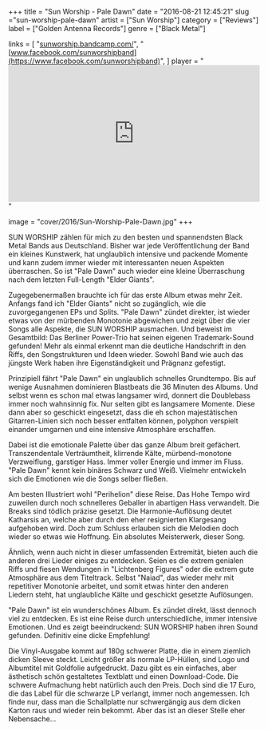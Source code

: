 +++
title = "Sun Worship - Pale Dawn"
date = "2016-08-21 12:45:21"
slug ="sun-worship-pale-dawn"
artist = ["Sun Worship"]
category = ["Reviews"]
label = ["Golden Antenna Records"]
genre = ["Black Metal"]

links = [
    "[sunworship.bandcamp.com/](https://sunworship.bandcamp.com/)",
    "[www.facebook.com/sunworshipband](https://www.facebook.com/sunworshipband)",
]
player = "<iframe style='border: 0; width: 100%; height: 274px;' src='https://bandcamp.com/EmbeddedPlayer/album=1581031493/size=large/bgcol=333333/linkcol=ffffff/artwork=none/transparent=true/' ></iframe>"

image = "cover/2016/Sun-Worship-Pale-Dawn.jpg"
+++

SUN WORSHIP zählen für mich zu den besten und spannendsten Black Metal Bands aus Deutschland. Bisher war jede Veröffentlichung der Band ein kleines Kunstwerk, hat unglaublich intensive und packende Momente und kann zudem immer wieder mit interessanten neuen Aspekten überraschen. So ist "Pale Dawn" auch wieder eine kleine Überraschung nach dem letzten Full-Length "Elder Giants".

Zugegebenermaßen brauchte ich für das erste Album etwas mehr Zeit. Anfangs fand ich "Elder Giants" nicht so zugänglich, wie die zuvorgegangenen EPs und Splits. "Pale Dawn" zündet direkter, ist wieder etwas von der mürbenden Monotonie abgewichen und zeigt über die vier Songs alle Aspekte, die SUN WORSHIP ausmachen. Und beweist im Gesamtbild: Das Berliner Power-Trio hat seinen eigenen Trademark-Sound gefunden! Mehr als einmal erkennt man die deutliche Handschrift in den Riffs, den Songstrukturen und Ideen wieder. Sowohl Band wie auch das jüngste Werk haben ihre Eigenständigkeit und Prägnanz gefestigt.

Prinzipiell fährt "Pale Dawn" ein unglaublich schnelles Grundtempo. Bis auf wenige Ausnahmen dominieren Blastbeats die 36 Minuten des Albums. Und selbst wenn es schon mal etwas langsamer wird, donnert die Doublebass immer noch wahnsinnig fix. Nur selten gibt es langsamere Momente. Diese dann aber so geschickt eingesetzt, dass die eh schon majestätischen Gitarren-Linien sich noch besser entfalten können, polyphon verspielt einander umgarnen und eine intensive Atmosphäre erschaffen.

Dabei ist die emotionale Palette über das ganze Album breit gefächert. Transzendentale Verträumtheit, klirrende Kälte, mürbend-monotone Verzweiflung, garstiger Hass. Immer voller Energie und immer im Fluss. "Pale Dawn" kennt kein binäres Schwarz und Weiß. Vielmehr entwickeln sich die Emotionen wie die Songs selber fließen.

Am besten Illustriert wohl "Perihelion" diese Reise. Das Hohe Tempo wird zuweilen durch noch schnelleres Geballer in abartigen Hass verwandelt. Die Breaks sind tödlich präzise gesetzt. Die Harmonie-Auflösung deutet Katharsis an, welche aber durch den eher resignierten Klargesang aufgehoben wird. Doch zum Schluss erlauben sich die Melodien doch wieder so etwas wie Hoffnung. Ein absolutes Meisterwerk, dieser Song.

Ähnlich, wenn auch nicht in dieser umfassenden Extremität, bieten auch die anderen drei Lieder einiges zu entdecken. Seien es die extrem genialen Riffs und fiesen Wendungen in "Lichtenberg Figures" oder die extrem gute Atmosphäre aus dem Titeltrack. Selbst "Naiad", das wieder mehr mit repetitiver Monotonie arbeitet, und somit etwas hinter den anderen Liedern steht, hat unglaubliche Kälte und geschickt gesetzte Auflösungen.

"Pale Dawn" ist ein wunderschönes Album. Es zündet direkt, lässt dennoch viel zu entdecken. Es ist eine Reise durch unterschiedliche, immer intensive Emotionen. Und es zeigt beeindruckend: SUN WORSHIP haben ihren Sound gefunden. Definitiv eine dicke Empfehlung!

Die Vinyl-Ausgabe kommt auf 180g schwerer Platte, die in einem ziemlich dicken Sleeve steckt. Leicht größer als normale LP-Hüllen, sind Logo und Albumtitel mit Goldfolie aufgedruckt. Dazu gibt es ein einfaches, aber ästhetisch schön gestaltetes Textblatt und einen Download-Code. Die schwere Aufmachung hebt natürlich auch den Preis. Doch sind die 17 Euro, die das Label für die schwarze LP verlangt, immer noch angemessen. Ich finde nur, dass man die Schallplatte nur schwergängig aus dem dicken Karton raus und wieder rein bekommt. Aber das ist an dieser Stelle eher Nebensache...
